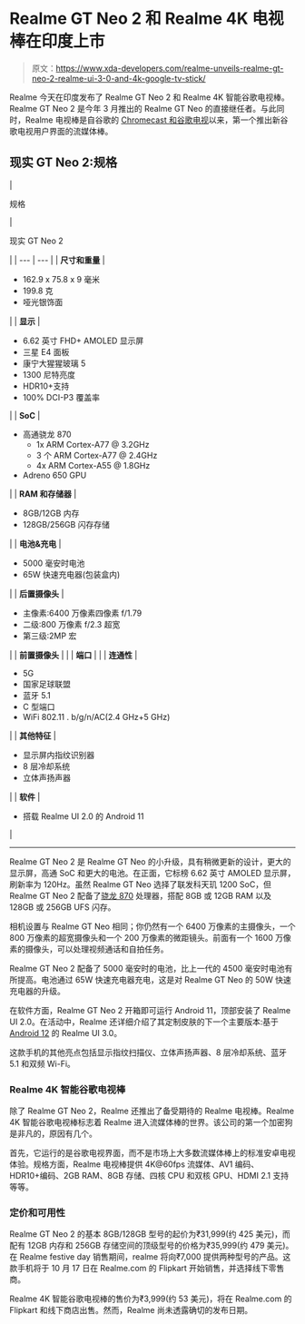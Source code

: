 # Realme GT Neo 2 和 Realme 4K 电视棒在印度上市

> 原文：<https://www.xda-developers.com/realme-unveils-realme-gt-neo-2-realme-ui-3-0-and-4k-google-tv-stick/>

Realme 今天在印度发布了 Realme GT Neo 2 和 Realme 4K 智能谷歌电视棒。Realme GT Neo 2 是今年 3 月推出的 Realme GT Neo 的直接继任者。与此同时，Realme 电视棒是自谷歌的 [Chromecast 和谷歌电视](https://www.xda-developers.com/google-chromecast-with-google-tv-cheap-streaming-tv-stick-50/)以来，第一个推出新谷歌电视用户界面的流媒体棒。

## 现实 GT Neo 2:规格

| 

规格

 | 

现实 GT Neo 2

 |
| --- | --- |
| **尺寸和重量** | 

*   162.9 x 75.8 x 9 毫米
*   199.8 克
*   哑光银饰面

 |
| **显示** | 

*   6.62 英寸 FHD+ AMOLED 显示屏
*   三星 E4 面板
*   康宁大猩猩玻璃 5
*   1300 尼特亮度
*   HDR10+支持
*   100% DCI-P3 覆盖率

 |
| **SoC** | 

*   高通骁龙 870
    *   1x ARM Cortex-A77 @ 3.2GHz
    *   3 个 ARM Cortex-A77 @ 2.4GHz
    *   4x ARM Cortex-A55 @ 1.8GHz
*   Adreno 650 GPU

 |
| **RAM 和存储器** | 

*   8GB/12GB 内存
*   128GB/256GB 闪存存储

 |
| **电池&充电** | 

*   5000 毫安时电池
*   65W 快速充电器(包装盒内)

 |
| **后置摄像头** | 

*   主像素:6400 万像素四像素 f/1.79
*   二级:800 万像素 f/2.3 超宽
*   第三级:2MP 宏

 |
| **前置摄像头** |  |
| **端口** |  |
| **连通性** | 

*   5G
*   国家足球联盟
*   蓝牙 5.1
*   C 型端口
*   WiFi 802.11 . b/g/n/AC(2.4 GHz+5 GHz)

 |
| **其他特征** | 

*   显示屏内指纹识别器
*   8 层冷却系统
*   立体声扬声器

 |
| **软件** | 

*   搭载 Realme UI 2.0 的 Android 11

 |

* * *

Realme GT Neo 2 是 Realme GT Neo 的小升级，具有稍微更新的设计，更大的显示屏，高通 SoC 和更大的电池。在正面，它标榜 6.62 英寸 AMOLED 显示屏，刷新率为 120Hz。虽然 Realme GT Neo 选择了联发科天玑 1200 SoC，但 Realme GT Neo 2 配备了[骁龙 870](https://www.xda-developers.com/qualcomm-unveils-snapdragon-870/) 处理器，搭配 8GB 或 12GB RAM 以及 128GB 或 256GB UFS 闪存。

相机设置与 Realme GT Neo 相同；你仍然有一个 6400 万像素的主摄像头，一个 800 万像素的超宽摄像头和一个 200 万像素的微距镜头。前面有一个 1600 万像素的摄像头，可以处理视频通话和自拍任务。

Realme GT Neo 2 配备了 5000 毫安时的电池，比上一代的 4500 毫安时电池有所提高。电池通过 65W 快速充电器充电，这是对 Realme GT Neo 的 50W 快速充电器的升级。

在软件方面，Realme GT Neo 2 开箱即可运行 Android 11，顶部安装了 Realme UI 2.0。在活动中，Realme 还详细介绍了其定制皮肤的下一个主要版本:基于 [Android 12](https://www.xda-developers.com/tag/android-12/) 的 Realme UI 3.0。

这款手机的其他亮点包括显示指纹扫描仪、立体声扬声器、8 层冷却系统、蓝牙 5.1 和双频 Wi-Fi。

### Realme 4K 智能谷歌电视棒

除了 Realme GT Neo 2，Realme 还推出了备受期待的 Realme 电视棒。Realme 4K 智能谷歌电视棒标志着 Realme 进入流媒体棒的世界。该公司的第一个加密狗是非凡的，原因有几个。

首先，它运行的是谷歌电视界面，而不是市场上大多数流媒体棒上的标准安卓电视体验。规格方面，Realme 电视棒提供 4K@60fps 流媒体、AV1 编码、HDR10+编码、2GB RAM、8GB 存储、四核 CPU 和双核 GPU、HDMI 2.1 支持等等。

### 定价和可用性

Realme GT Neo 2 的基本 8GB/128GB 型号的起价为₹31,999(约 425 美元)，而配有 12GB 内存和 256GB 存储空间的顶级型号的价格为₹35,999(约 479 美元)。在 Realme festive day 销售期间，realme 将向₹7,000 提供两种型号的产品。这款手机将于 10 月 17 日在 Realme.com 的 Flipkart 开始销售，并选择线下零售商。

Realme 4K 智能谷歌电视棒的售价为₹3,999(约 53 美元)，将在 Realme.com 的 Flipkart 和线下商店出售。然而，Realme 尚未透露确切的发布日期。